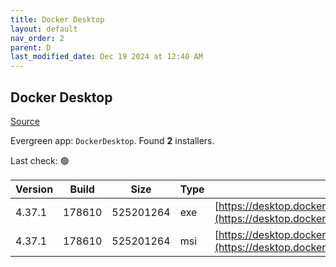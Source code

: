```yaml
---
title: Docker Desktop
layout: default
nav_order: 2
parent: D
last_modified_date: Dec 19 2024 at 12:40 AM
---
```


## Docker Desktop

[Source](https://www.docker.com/products/docker-desktop/)

Evergreen app: `DockerDesktop`. Found **2** installers.

Last check: 🟢

| Version | Build  | Size      | Type | URI                                                                                                                                                                    |
| ------- | ------ | --------- | ---- | ---------------------------------------------------------------------------------------------------------------------------------------------------------------------- |
| 4.37.1  | 178610 | 525201264 | exe  | [https://desktop.docker.com/win/main/amd64/178610/Docker%20Desktop%20Installer.exe](https://desktop.docker.com/win/main/amd64/178610/Docker%20Desktop%20Installer.exe) |
| 4.37.1  | 178610 | 525201264 | msi  | [https://desktop.docker.com/win/main/amd64/178610/DockerDesktop.msi](https://desktop.docker.com/win/main/amd64/178610/DockerDesktop.msi)                               |
